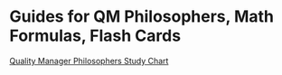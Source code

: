 # Guides for QM Philosophers, Math Formulas, Flash Cards

[Quality Manager Philosophers Study Chart](Guides%20for%20QM%20Philosophers,%20Math%20Formulas,%20Flash%20C%20f519dbff48c44b87bfbc5c1a86a8dcdf/Quality%20Manager%20Philosophers%20Study%20Chart%20dc2f17b8046147918e7eac6e4aa4b7ef.md)